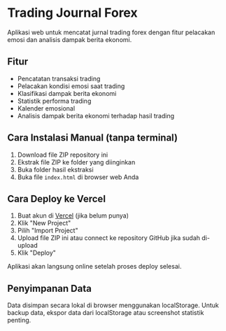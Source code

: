 # Trading Journal Forex

Aplikasi web untuk mencatat jurnal trading forex dengan fitur pelacakan emosi dan analisis dampak berita ekonomi.

## Fitur

- Pencatatan transaksi trading
- Pelacakan kondisi emosi saat trading
- Klasifikasi dampak berita ekonomi
- Statistik performa trading
- Kalender emosional
- Analisis dampak berita ekonomi terhadap hasil trading

## Cara Instalasi Manual (tanpa terminal)

1. Download file ZIP repository ini
2. Ekstrak file ZIP ke folder yang diinginkan
3. Buka folder hasil ekstraksi
4. Buka file `index.html` di browser web Anda

## Cara Deploy ke Vercel

1. Buat akun di [Vercel](https://vercel.com) (jika belum punya)
2. Klik "New Project"
3. Pilih "Import Project"
4. Upload file ZIP ini atau connect ke repository GitHub jika sudah di-upload
5. Klik "Deploy"

Aplikasi akan langsung online setelah proses deploy selesai.

## Penyimpanan Data

Data disimpan secara lokal di browser menggunakan localStorage. Untuk backup data, ekspor data dari localStorage atau screenshot statistik penting.
